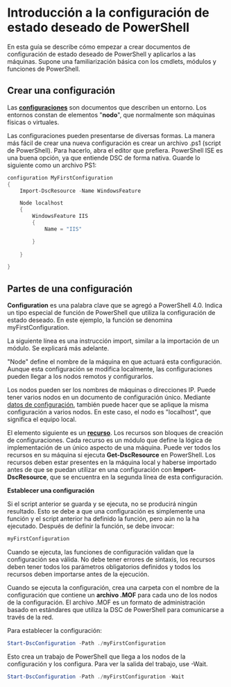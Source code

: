 # Introducción a la configuración de estado deseado de PowerShell #

En esta guía se describe cómo empezar a crear documentos de configuración de estado deseado de PowerShell y aplicarlos a las máquinas. Supone una familiarización básica con los cmdlets, módulos y funciones de PowerShell. 


## Crear una configuración ##

Las [**configuraciones**](https://msdn.microsoft.com/en-us/powershell/dsc/configurations) son documentos que describen un entorno. Los entornos constan de elementos "**nodo**", que normalmente son máquinas físicas o virtuales. 

Las configuraciones pueden presentarse de diversas formas. La manera más fácil de crear una nueva configuración es crear un archivo .ps1 (script de PowerShell). Para hacerlo, abra el editor que prefiera. PowerShell ISE es una buena opción, ya que entiende DSC de forma nativa. Guarde lo siguiente como un archivo PS1:

```powershell
configuration MyFirstConfiguration
{
    Import-DscResource -Name WindowsFeature

    Node localhost
    {
        WindowsFeature IIS
        {
            Name = "IIS"

        }
        
    }

}
```
## Partes de una configuración ##
**Configuration** es una palabra clave que se agregó a PowerShell 4.0. Indica un tipo especial de función de PowerShell que utiliza la configuración de estado deseado. En este ejemplo, la función se denomina myFirstConfiguration. 

La siguiente línea es una instrucción import, similar a la importación de un módulo. Se explicará más adelante.

"Node" define el nombre de la máquina en que actuará esta configuración. Aunque esta configuración se modifica localmente, las configuraciones pueden llegar a los nodos remotos y configurarlos. 

Los nodos pueden ser los nombres de máquinas o direcciones IP. Puede tener varios nodos en un documento de configuración único. Mediante [datos de configuración](https://msdn.microsoft.com/en-us/powershell/dsc/configdata), también puede hacer que se aplique la misma configuración a varios nodos. En este caso, el nodo es "localhost", que significa el equipo local. 

El elemento siguiente es un [**recurso**](https://msdn.microsoft.com/en-us/powershell/dsc/resources). Los recursos son bloques de creación de configuraciones. Cada recurso es un módulo que define la lógica de implementación de un único aspecto de una máquina. Puede ver todos los recursos en su máquina si ejecuta **Get-DscResource** en PowerShell. Los recursos deben estar presentes en la máquina local y haberse importado antes de que se puedan utilizar en una configuración con **Import-DscResource**, que se encuentra en la segunda línea de esta configuración. 

**Establecer una configuración**

Si el script anterior se guarda y se ejecuta, no se producirá ningún resultado. Esto se debe a que una configuración es simplemente una función y el script anterior ha definido la función, pero aún no la ha ejecutado. Después de definir la función, se debe invocar:
```powershell
myFirstConfiguration
```

Cuando se ejecuta, las funciones de configuración validan que la configuración sea válida. No debe tener errores de sintaxis, los recursos deben tener todos los parámetros obligatorios definidos y todos los recursos deben importarse antes de la ejecución.

Cuando se ejecuta la configuración, crea una carpeta con el nombre de la configuración que contiene un **archivo .MOF** para cada uno de los nodos de la configuración. El archivo .MOF es un formato de administración basado en estándares que utiliza la DSC de PowerShell para comunicarse a través de la red.

Para establecer la configuración:
```powershell
Start-DscConfiguration -Path ./myFirstConfiguration
```
Esto crea un trabajo de PowerShell que llega a los nodos de la configuración y los configura. Para ver la salida del trabajo, use -Wait. 
```powershell
Start-DscConfiguration -Path ./myFirstConfiguration -Wait
```



<!--HONumber=Mar16_HO1-->


